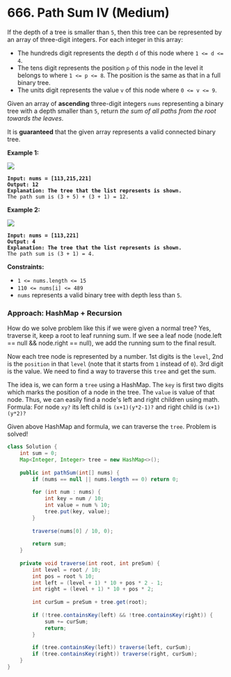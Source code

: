 # 666. Path Sum IV (Medium)

If the depth of a tree is smaller than `5`, then this tree can be represented by an array of three-digit integers. For each integer in this array:

* The hundreds digit represents the depth `d` of this node where `1 <= d <= 4`.
* The tens digit represents the position `p` of this node in the level it belongs to where `1 <= p <= 8`. The position is the same as that in a full binary tree.
* The units digit represents the value `v` of this node where `0 <= v <= 9`.

Given an array of **ascending** three-digit integers `nums` representing a binary tree with a depth smaller than `5`, return _the sum of all paths from the root towards the leaves_.

It is **guaranteed** that the given array represents a valid connected binary tree.

**Example 1:**

![](https://assets.leetcode.com/uploads/2021/04/30/pathsum4-1-tree.jpg)

<pre><code><strong>Input: nums = [113,215,221]
</strong><strong>Output: 12
</strong><strong>Explanation: The tree that the list represents is shown.
</strong>The path sum is (3 + 5) + (3 + 1) = 12.
</code></pre>

**Example 2:**

![](https://assets.leetcode.com/uploads/2021/04/30/pathsum4-2-tree.jpg)

<pre><code><strong>Input: nums = [113,221]
</strong><strong>Output: 4
</strong><strong>Explanation: The tree that the list represents is shown. 
</strong>The path sum is (3 + 1) = 4.
</code></pre>

**Constraints:**

* `1 <= nums.length <= 15`
* `110 <= nums[i] <= 489`
* `nums` represents a valid binary tree with depth less than `5`.



### Approach: HashMap + Recursion

How do we solve problem like this if we were given a normal tree? Yes, traverse it, keep a root to leaf running sum. If we see a leaf node (node.left == null && node.right == null), we add the running sum to the final result.

Now each tree node is represented by a number. 1st digits is the `level`, 2nd is the `position` in that `level` (note that it starts from `1` instead of `0`). 3rd digit is the value. We need to find a way to traverse this `tree` and get the sum.

The idea is, we can form a `tree` using a HashMap. The `key` is first two digits which marks the position of a node in the tree. The `value` is value of that node. Thus, we can easily find a node's left and right children using math.\
Formula: For node `xy?` its left child is `(x+1)(y*2-1)?` and right child is `(x+1)(y*2)?`

Given above HashMap and formula, we can traverse the `tree`. Problem is solved!

```java
class Solution {
    int sum = 0;
    Map<Integer, Integer> tree = new HashMap<>();
    
    public int pathSum(int[] nums) {
        if (nums == null || nums.length == 0) return 0;
        
        for (int num : nums) {
            int key = num / 10;
            int value = num % 10;
            tree.put(key, value);
        }
        
        traverse(nums[0] / 10, 0);
        
        return sum;
    }
    
    private void traverse(int root, int preSum) {
        int level = root / 10;
        int pos = root % 10;
        int left = (level + 1) * 10 + pos * 2 - 1;
        int right = (level + 1) * 10 + pos * 2;
        
        int curSum = preSum + tree.get(root);
        
        if (!tree.containsKey(left) && !tree.containsKey(right)) {
            sum += curSum;
            return;
        }
        
        if (tree.containsKey(left)) traverse(left, curSum);
        if (tree.containsKey(right)) traverse(right, curSum);
    }
}
```
